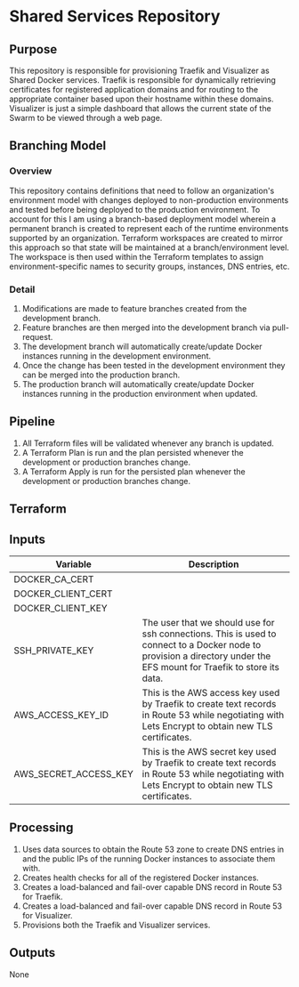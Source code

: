 # Shared Services Repository
## Purpose
This repository is responsible for provisioning Traefik and Visualizer as Shared Docker services. Traefik is responsible for dynamically retrieving certificates for registered application domains and for routing to the appropriate container based upon their hostname within these domains. Visualizer is just a simple dashboard that allows the current state of the Swarm to be viewed through a web page.

## Branching Model
### Overview
This repository contains definitions that need to follow an organization's environment model with changes deployed to non-production environments and tested before being deployed to the production environment.  To account for this I am using a branch-based deployment model wherein a permanent branch is created to represent each of the runtime environments supported by an organization. Terraform workspaces are created to mirror this approach so that state will be maintained at a branch/environment level.  The workspace is then used within the Terraform templates to assign environment-specific names to security groups, instances, DNS entries, etc.

### Detail
1. Modifications are made to feature branches created from the development branch.
2. Feature branches are then merged into the development branch via pull-request.
3. The development branch will automatically create/update Docker instances running in the development environment.
4. Once the change has been tested in the development environment they can be merged into the production branch.
5. The production branch will automatically create/update Docker instances running in the production environment when updated.

## Pipeline
1. All Terraform files will be validated whenever any branch is updated.
2. A Terraform Plan is run and the plan persisted whenever the development or production branches change.
3. A Terraform Apply is run for the persisted plan whenever the development or production branches change.

## Terraform
## Inputs
| Variable | Description |
| -------- | ----------- |
| DOCKER_CA_CERT |  |
| DOCKER_CLIENT_CERT |  |
| DOCKER_CLIENT_KEY |  |
| SSH_PRIVATE_KEY | The user that we should use for ssh connections. This is used to connect to a Docker node to provision a directory under the EFS mount for Traefik to store its data. |
| AWS_ACCESS_KEY_ID | This is the AWS access key used by Traefik to create text records in Route 53 while negotiating with Lets Encrypt to obtain new TLS certificates. |
| AWS_SECRET_ACCESS_KEY | This is the AWS secret key used by Traefik to create text records in Route 53 while negotiating with Lets Encrypt to obtain new TLS certificates. |

## Processing
1. Uses data sources to obtain the Route 53 zone to create DNS entries in and the public IPs of the running Docker instances to associate them with.
2. Creates health checks for all of the registered Docker instances.
3. Creates a load-balanced and fail-over capable DNS record in Route 53 for Traefik.
4. Creates a load-balanced and fail-over capable DNS record in Route 53 for Visualizer.
5. Provisions both the Traefik and Visualizer services.

## Outputs
None
